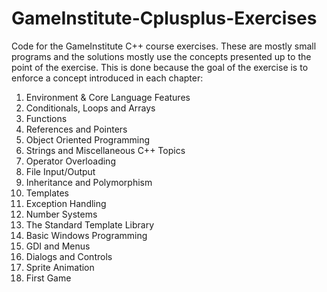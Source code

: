 # GameInstitute-Cplusplus-Exercises
Code for the GameInstitute C++ course exercises. These are mostly small programs and the solutions mostly use the concepts presented up to the point of the exercise. This is done because the goal of the exercise is to enforce a concept introduced in each chapter:

1) Environment & Core Language Features
2) Conditionals, Loops and Arrays
3) Functions
4) References and Pointers
5) Object Oriented Programming
6) Strings and Miscellaneous C++ Topics
7) Operator Overloading
8) File Input/Output
9) Inheritance and Polymorphism
10) Templates
11) Exception Handling
12) Number Systems
13) The Standard Template Library
14) Basic Windows Programming
15) GDI and Menus
16) Dialogs and Controls
17) Sprite Animation
18) First Game
